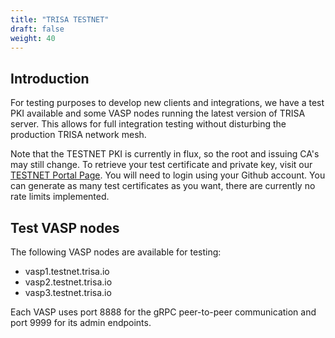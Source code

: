 ```yaml
---
title: "TRISA TESTNET"
draft: false
weight: 40
---
```


## Introduction

For testing purposes to develop new clients and integrations, we have a test PKI available and some VASP nodes
running the latest version of TRISA server. This allows for full integration testing without disturbing the
production TRISA network mesh.

Note that the TESTNET PKI is currently in flux, so the root and issuing CA's may still change. To retrieve your
test certificate and private key, visit our [TESTNET Portal Page](http://testnet.trisa.io). You
will need to login using your Github account. You can generate as many test certificates as you want, there
are currently no rate limits implemented.

## Test VASP nodes

The following VASP nodes are available for testing:

* vasp1.testnet.trisa.io
* vasp2.testnet.trisa.io
* vasp3.testnet.trisa.io

Each VASP uses port 8888 for the gRPC peer-to-peer communication and port 9999 for its admin endpoints.
